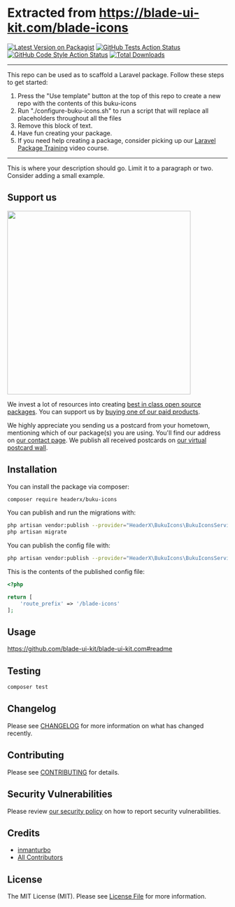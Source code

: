 # Extracted from https://blade-ui-kit.com/blade-icons

[![Latest Version on Packagist](https://img.shields.io/packagist/v/headerx/buku-icons.svg?style=flat-square)](https://packagist.org/packages/headerx/buku-icons)
[![GitHub Tests Action Status](https://img.shields.io/github/workflow/status/headerx/buku-icons/run-tests?label=tests)](https://github.com/headerx/buku-icons/actions?query=workflow%3Arun-tests+branch%3Amain)
[![GitHub Code Style Action Status](https://img.shields.io/github/workflow/status/headerx/buku-icons/Check%20&%20fix%20styling?label=code%20style)](https://github.com/headerx/buku-icons/actions?query=workflow%3A"Check+%26+fix+styling"+branch%3Amain)
[![Total Downloads](https://img.shields.io/packagist/dt/headerx/buku-icons.svg?style=flat-square)](https://packagist.org/packages/headerx/buku-icons)

---
This repo can be used as to scaffold a Laravel package. Follow these steps to get started:

1. Press the "Use template" button at the top of this repo to create a new repo with the contents of this buku-icons
2. Run "./configure-buku-icons.sh" to run a script that will replace all placeholders throughout all the files
3. Remove this block of text.
4. Have fun creating your package.
5. If you need help creating a package, consider picking up our <a href="https://laravelpackage.training">Laravel Package Training</a> video course.
---

This is where your description should go. Limit it to a paragraph or two. Consider adding a small example.

## Support us

[<img src="https://github-ads.s3.eu-central-1.amazonaws.com/buku-icons.jpg?t=1" width="419px" />](https://spatie.be/github-ad-click/buku-icons)

We invest a lot of resources into creating [best in class open source packages](https://spatie.be/open-source). You can support us by [buying one of our paid products](https://spatie.be/open-source/support-us).

We highly appreciate you sending us a postcard from your hometown, mentioning which of our package(s) you are using. You'll find our address on [our contact page](https://spatie.be/about-us). We publish all received postcards on [our virtual postcard wall](https://spatie.be/open-source/postcards).

## Installation

You can install the package via composer:

```bash
composer require headerx/buku-icons
```

You can publish and run the migrations with:

```bash
php artisan vendor:publish --provider="HeaderX\BukuIcons\BukuIconsServiceProvider" --tag="buku-icons-migrations"
php artisan migrate
```

You can publish the config file with:
```bash
php artisan vendor:publish --provider="HeaderX\BukuIcons\BukuIconsServiceProvider" --tag="buku-icons-config"
```

This is the contents of the published config file:

```php
<?php

return [
    'route_prefix' => '/blade-icons'
];
```

## Usage

https://github.com/blade-ui-kit/blade-ui-kit.com#readme

## Testing

```bash
composer test
```

## Changelog

Please see [CHANGELOG](CHANGELOG.md) for more information on what has changed recently.

## Contributing

Please see [CONTRIBUTING](.github/CONTRIBUTING.md) for details.

## Security Vulnerabilities

Please review [our security policy](../../security/policy) on how to report security vulnerabilities.

## Credits

- [inmanturbo](https://github.com/inmanturbo)
- [All Contributors](../../contributors)

## License

The MIT License (MIT). Please see [License File](LICENSE.md) for more information.
